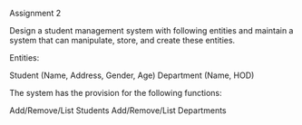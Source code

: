 Assignment 2

Design a student management system with following entities and maintain a system that can manipulate, store, and create these entities.

Entities:

Student (Name, Address, Gender, Age)
Department (Name, HOD)

The system has the provision for the following functions:

Add/Remove/List Students
Add/Remove/List Departments
